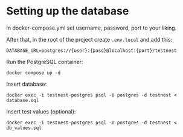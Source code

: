 # Setting up the database

In docker-compose.yml set username, password, port to your liking.

After that, in the root of the project create `.env.local` and add this:

`DATABASE_URL=postgres://{user}:{pass}@localhost:{port}/testnest`

Run the PostgreSQL container:

`docker compose up -d`

Insert database:

`docker exec -i testnest-postgres psql -U postgres -d testnest < database.sql`

Insert test values (optional):

`docker exec -i testnest-postgres psql -U postgres -d testnest < db_values.sql`